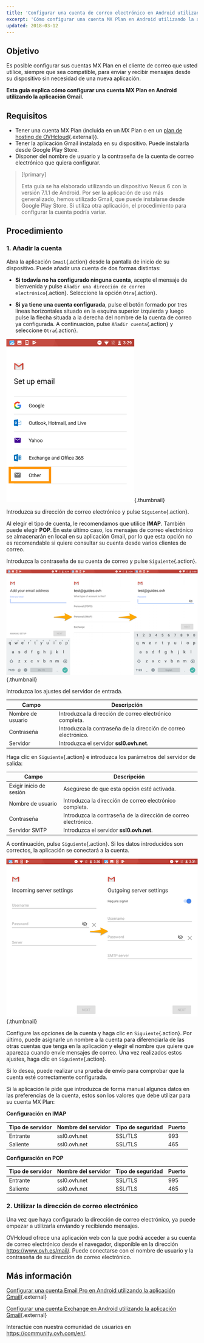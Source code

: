 ```yaml
---
title: 'Configurar una cuenta de correo electrónico en Android utilizando la aplicación Gmail'
excerpt: 'Cómo configurar una cuenta MX Plan en Android utilizando la aplicación Gmail'
updated: 2018-03-12
---
```



## Objetivo

Es posible configurar sus cuentas MX Plan en el cliente de correo que usted utilice, siempre que sea compatible, para enviar y recibir mensajes desde su dispositivo sin necesidad de una nueva aplicación.

**Esta guía explica cómo configurar una cuenta MX Plan en Android utilizando la aplicación Gmail.**

## Requisitos

- Tener una cuenta MX Plan (incluida en un MX Plan o en un [plan de hosting de OVHcloud](https://www.ovhcloud.com/es-es/web-hosting/){.external}).
- Tener la aplicación Gmail instalada en su dispositivo. Puede instalarla desde Google Play Store.
- Disponer del nombre de usuario y la contraseña de la cuenta de correo electrónico que quiera configurar.

> [!primary]
>
> Esta guía se ha elaborado utilizando un dispositivo Nexus 6 con la versión 7.1.1 de Android. Por ser la aplicación de uso más generalizado, hemos utilizado Gmail, que puede instalarse desde Google Play Store. Si utiliza otra aplicación, el procedimiento para configurar la cuenta podría variar.
>

## Procedimiento

### 1. Añadir la cuenta

Abra la aplicación `Gmail`{.action} desde la pantalla de inicio de su dispositivo. Puede añadir una cuenta de dos formas distintas:

- **Si todavía no ha configurado ninguna cuenta**, acepte el mensaje de bienvenida y pulse `Añadir una dirección de correo electrónico`{.action}. Seleccione la opción `Otra`{.action}. 

- **Si ya tiene una cuenta configurada**, pulse el botón formado por tres líneas horizontales situado en la esquina superior izquierda y luego pulse la flecha situada a la derecha del nombre de la cuenta de correo ya configurada. A continuación, pulse `Añadir cuenta`{.action} y seleccione `Otra`{.action}. 

![Añadir cuenta MX Plan](images/configuration-gmail-application-android-step1.png){.thumbnail}

Introduzca su dirección de correo electrónico y pulse `Siguiente`{.action}.

Al elegir el tipo de cuenta, le recomendamos que utilice **IMAP**. También puede elegir **POP**. En este último caso, los mensajes de correo electrónico se almacenarán en local en su aplicación Gmail, por lo que esta opción no es recomendable si quiere consultar su cuenta desde varios clientes de correo.

Introduzca la contraseña de su cuenta de correo y pulse `Siguiente`{.action}.

![Conexión a la cuenta MX Plan](images/configuration-gmail-application-android-step2.png){.thumbnail}

Introduzca los ajustes del servidor de entrada.

|Campo|Descripción| 
|---|---| 
|Nombre de usuario|Introduzca la dirección de correo electrónico completa.|  
|Contraseña|Introduzca la contraseña de la dirección de correo electrónico.|
|Servidor|Introduzca el servidor **ssl0.ovh.net**.|

Haga clic en `Siguiente`{.action} e introduzca los parámetros del servidor de salida:

|Campo|Descripción| 
|---|---| 
|Exigir inicio de sesión|Asegúrese de que esta opción esté activada.|
|Nombre de usuario|Introduzca la dirección de correo electrónico completa.|  
|Contraseña|Introduzca la contraseña de la dirección de correo electrónico.|
|Servidor SMTP|Introduzca el servidor **ssl0.ovh.net**.|

A continuación, pulse `Siguiente`{.action}. Si los datos introducidos son correctos, la aplicación se conectará a la cuenta.

![Conexión a la cuenta](images/configuration-gmail-application-android-step3.png){.thumbnail}

Configure las opciones de la cuenta y haga clic en `Siguiente`{.action}. Por último, puede asignarle un nombre a la cuenta para diferenciarla de las otras cuentas que tenga en la aplicación y elegir el nombre que quiere que aparezca cuando envíe mensajes de correo. Una vez realizados estos ajustes, haga clic en `Siguiente`{.action}.

Si lo desea, puede realizar una prueba de envío para comprobar que la cuenta esté correctamente configurada.

Si la aplicación le pide que introduzca de forma manual algunos datos en las preferencias de la cuenta, estos son los valores que debe utilizar para su cuenta MX Plan:

**Configuración en IMAP**

|Tipo de servidor|Nombre del servidor|Tipo de seguridad|Puerto|
|---|---|---|---|
|Entrante|ssl0.ovh.net|SSL/TLS|993|
|Saliente|ssl0.ovh.net|SSL/TLS|465|

**Configuración en POP**

|Tipo de servidor|Nombre del servidor|Tipo de seguridad|Puerto|
|---|---|---|---|
|Entrante|ssl0.ovh.net|SSL/TLS|995|
|Saliente|ssl0.ovh.net|SSL/TLS|465|

### 2. Utilizar la dirección de correo electrónico

Una vez que haya configurado la dirección de correo electrónico, ya puede empezar a utilizarla enviando y recibiendo mensajes.

OVHcloud ofrece una aplicación web con la que podrá acceder a su cuenta de correo electrónico desde el navegador, disponible en la dirección <https://www.ovh.es/mail/>. Puede conectarse con el nombre de usuario y la contraseña de su dirección de correo electrónico.

## Más información

[Configurar una cuenta Email Pro en Android utilizando la aplicación Gmail](/pages/web_cloud/email_and_collaborative_solutions/email_pro/how_to_configure_android){.external}

[Configurar una cuenta Exchange en Android utilizando la aplicación Gmail](/pages/web_cloud/email_and_collaborative_solutions/microsoft_exchange/how_to_configure_android){.external}

Interactúe con nuestra comunidad de usuarios en <https://community.ovh.com/en/>.